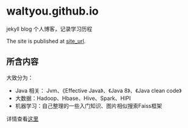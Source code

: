 # waltyou.github.io

jekyll blog 个人博客，记录学习历程

The site is published at [site_url](https://waltyou.github.io/).

## 所含内容

大致分为：
- Java 相关： Jvm、《Effective Java》、《Java 8》、《Java clean code》
- 大数据：Hadoop、Hbase、Hive、Spark、HIPI
- 机器学习：自己整理的一些入门知识、图片相似搜索Faiss框架

详情查看[这里](https://waltyou.github.io/categories/)
